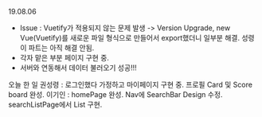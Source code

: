 19.08.06

- Issue : Vuetify가 적용되지 않는 문제 발생 -> Version Upgrade, new Vue(Vuetify)를 새로운 파일 형식으로 만들어서 export했더니 일부분 해결. 성령이 파트는 아직 해결 안됨.
- 각자 맡은 부분 페이지 구현 중.
- 서버와 연동해서 데이터 불러오기 성공!!!

오늘 한 일
권성령 : 로그인했다 가정하고 마이페이지 구현 중. 프로필 Card 및 Score board 완성.
이기인 : homePage 완성. Nav에 SearchBar Design 수정. searchListPage에서 List 구현.

